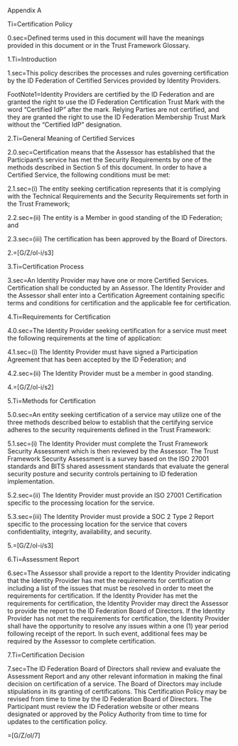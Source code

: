 Appendix A

Ti=Certification Policy

0.sec=Defined terms used in this document will have the meanings provided in this document or in the Trust Framework Glossary.

1.Ti=Introduction

1.sec=This policy describes the processes and rules governing certification by the ID Federation of Certified Services provided by Identity Providers.

FootNote1=Identity Providers are certified by the ID Federation and are granted the right to use the ID Federation Certification Trust Mark with the word “Certified IdP” after the mark. Relying Parties are not certified, and they are granted the right to use the ID Federation Membership Trust Mark without the “Certified IdP” designation. 

2.Ti=General Meaning of Certified Services

2.0.sec=Certification means that the Assessor has established that the Participant’s service has met the Security Requirements by one of the methods described in Section 5 of this document. In order to have a Certified Service, the following conditions must be met:

2.1.sec=(i) The entity seeking certification represents that it is complying with the Technical Requirements and the Security Requirements set forth in the Trust Framework;

2.2.sec=(ii) The entity is a Member in good standing of the ID Federation; and

2.3.sec=(iii) The certification has been approved by the Board of Directors.

2.=[G/Z/ol-i/s3]

3.Ti=Certification Process

3.sec=An Identity Provider may have one or more Certified Services. Certification shall be conducted by an Assessor. The Identity Provider and the Assessor shall enter into a Certification Agreement containing specific terms and conditions for certification and the applicable fee for certification.

4.Ti=Requirements for Certification

4.0.sec=The Identity Provider seeking certification for a service must meet the following requirements at the time of application:

4.1.sec=(i) The Identity Provider must have signed a Participation Agreement that has been accepted by the ID Federation; and

4.2.sec=(ii) The Identity Provider must be a member in good standing.

4.=[G/Z/ol-i/s2]

5.Ti=Methods for Certification

5.0.sec=An entity seeking certification of a service may utilize one of the three methods described below to establish that the certifying service adheres to the security requirements defined in the Trust Framework:

5.1.sec=(i) The Identity Provider must complete the Trust Framework Security Assessment which is then reviewed by the Assessor. The Trust Framework Security Assessment is a survey based on the ISO 27001 standards and BITS shared assessment standards that evaluate the general security posture and security controls pertaining to ID federation implementation.

5.2.sec=(ii) The Identity Provider must provide an ISO 27001 Certification specific to the processing location for the service.

5.3.sec=(iii) The Identity Provider must provide a SOC 2 Type 2 Report specific to the processing location for the service that covers confidentiality, integrity, availability, and security.

5.=[G/Z/ol-i/s3]

6.Ti=Assessment Report

6.sec=The Assessor shall provide a report to the Identity Provider indicating that the Identity Provider has met the requirements for certification or including a list of the issues that must be resolved in order to meet the requirements for certification. If the Identity Provider has met the requirements for certification, the Identity Provider may direct the Assessor to provide the report to the ID Federation Board of Directors. If the Identity Provider has not met the requirements for certification, the Identity Provider shall have the opportunity to resolve any issues within a one (1) year period following receipt of the report. In such event, additional fees may be required by the Assessor to complete certification.

7.Ti=Certification Decision

7.sec=The ID Federation Board of Directors shall review and evaluate the Assessment Report and any other relevant information in making the final decision on certification of a service. The Board of Directors may include stipulations in its granting of certifications. This Certification Policy may be revised from time to time by the ID Federation Board of Directors. The Participant must review the ID Federation website or other means designated or approved by the Policy Authority from time to time for updates to the certification policy.
  
=[G/Z/ol/7]
